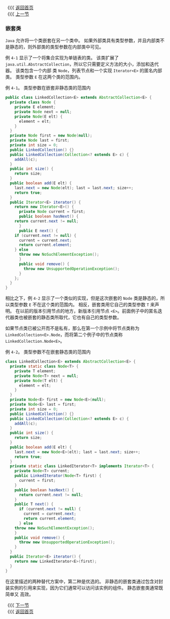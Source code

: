 《《《 [返回首页](../README.md)       <br/>
《《《 [上一节](02_Static_Members.md)

### 嵌套类

`Java` 允许将一个类嵌套在另一个类中。 如果外部类具有类型参数，并且内部类不是静态的，则外部类的类型参数在内部类中可见。

例 `4-1` 显示了一个将集合实现为单链表的类。 该类扩展了 `java.util.AbstractCollection`，所以它只需要定义方法的大小，添加和迭代器。 该类包含一个内部
类 `Node`，列表节点和一个实现 `Iterator<E>` 的匿名内部类。 类型参数 `E` 在这两个类的范围内。

例 `4-1`。 类型参数在嵌套非静态类的范围内

```java
public class LinkedCollection<E> extends AbstractCollection<E> {
  private class Node {
    private E element;
    private Node next = null;
    private Node(E elt) { 
      element = elt; 
    }
  }
  private Node first = new Node(null);
  private Node last = first;
  private int size = 0;
  public LinkedCollection() {}
  public LinkedCollection(Collection<? extends E> c) { 
    addAll(c); 
  }
  public int size() { 
    return size; 
  }
  public boolean add(E elt) {
    last.next = new Node(elt); last = last.next; size++;
    return true;
  }
  public Iterator<E> iterator() {
    return new Iterator<E>() {
      private Node current = first;
      public boolean hasNext() {
	return current.next != null;
      }
      public E next() {
	if (current.next != null) {
	  current = current.next;
	  return current.element;
	} else 
	  throw new NoSuchElementException();
      }
      public void remove() {
        throw new UnsupportedOperationException();
      }
    };
  }
}
```

相比之下，例 `4-2` 显示了一个类似的实现，但是这次嵌套的 `Node` 类是静态的，所以类型参数 `E` 不在这个类的范围内。 相反，嵌套类用它自己的类型参数 `T` 
来声明。 在以前的版本引用节点的地方，新版本引用节点 `<E>`。前面例子中的匿名迭代器类也被嵌套的静态类所取代，它也有自己的类型参数。

如果节点类已被公开而不是私有，那么在第一个示例中将节点类称为 `LinkedCollection<E>.Node`，而将第二个例子中的节点类称 `LinkedCollection.Node<E>`。

例 `4-2`。 类型参数不在嵌套静态类的范围内

```java
class LinkedCollection<E> extends AbstractCollection<E> {
  private static class Node<T> {
    private T element;
    private Node<T> next = null;
    private Node(T elt) { 
      element = elt; 
    }
  }
  private Node<E> first = new Node<E>(null);
  private Node<E> last = first;
  private int size = 0;
  public LinkedCollection() {}
  public LinkedCollection(Collection<? extends E> c) { 
    addAll(c); 
  }
  public int size() { 
    return size; 
  }
  public boolean add(E elt) {
    last.next = new Node<E>(elt); last = last.next; size++;
    return true;
  }
  private static class LinkedIterator<T> implements Iterator<T> {
    private Node<T> current;
    public LinkedIterator(Node<T> first) { 
      current = first; 
    }
    public boolean hasNext() {
      return current.next != null;
    }
    public T next() {
      if (current.next != null) {
        current = current.next;
        return current.element;
      } else 
	throw new NoSuchElementException();
    }
    public void remove() {
      throw new UnsupportedOperationException();
    }
  }
  public Iterator<E> iterator() {
    return new LinkedIterator<E>(first);
  }
}
```

在这里描述的两种替代方案中，第二种是优选的。 非静态的嵌套类通过包含对封装实例的引用来实现，因为它们通常可以访问该实例的组件。 静态嵌套类通常既简单又
高效。

《《《 [下一节](04_How_Erasure_Works.md)      <br/>
《《《 [返回首页](../README.md)
